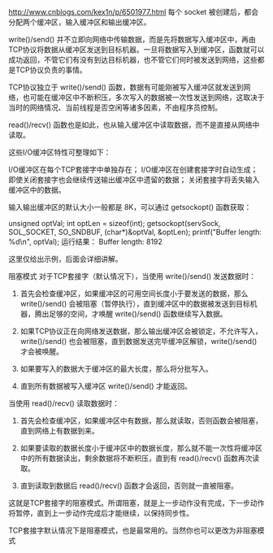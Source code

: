http://www.cnblogs.com/kex1n/p/6501977.html
每个 socket 被创建后，都会分配两个缓冲区，输入缓冲区和输出缓冲区。

write()/send() 并不立即向网络中传输数据，而是先将数据写入缓冲区中，再由TCP协议将数据从缓冲区发送到目标机器。一旦将数据写入到缓冲区，函数就可以成功返回，不管它们有没有到达目标机器，也不管它们何时被发送到网络，这些都是TCP协议负责的事情。

TCP协议独立于 write()/send() 函数，数据有可能刚被写入缓冲区就发送到网络，也可能在缓冲区中不断积压，多次写入的数据被一次性发送到网络，这取决于当时的网络情况、当前线程是否空闲等诸多因素，不由程序员控制。

read()/recv() 函数也是如此，也从输入缓冲区中读取数据，而不是直接从网络中读取。

这些I/O缓冲区特性可整理如下：

I/O缓冲区在每个TCP套接字中单独存在；
I/O缓冲区在创建套接字时自动生成；
即使关闭套接字也会继续传送输出缓冲区中遗留的数据；
关闭套接字将丢失输入缓冲区中的数据。

输入输出缓冲区的默认大小一般都是 8K，可以通过 getsockopt() 函数获取：

unsigned optVal;
int optLen = sizeof(int);
getsockopt(servSock, SOL_SOCKET, SO_SNDBUF, (char*)&optVal, &optLen);
printf("Buffer length: %d\n", optVal);
运行结果：
Buffer length: 8192

这里仅给出示例，后面会详细讲解。

阻塞模式
对于TCP套接字（默认情况下），当使用 write()/send() 发送数据时：
1) 首先会检查缓冲区，如果缓冲区的可用空间长度小于要发送的数据，那么 write()/send() 会被阻塞（暂停执行），直到缓冲区中的数据被发送到目标机器，腾出足够的空间，才唤醒 write()/send() 函数继续写入数据。

2) 如果TCP协议正在向网络发送数据，那么输出缓冲区会被锁定，不允许写入，write()/send() 也会被阻塞，直到数据发送完毕缓冲区解锁，write()/send() 才会被唤醒。

3) 如果要写入的数据大于缓冲区的最大长度，那么将分批写入。

4) 直到所有数据被写入缓冲区 write()/send() 才能返回。

当使用 read()/recv() 读取数据时：
1) 首先会检查缓冲区，如果缓冲区中有数据，那么就读取，否则函数会被阻塞，直到网络上有数据到来。

2) 如果要读取的数据长度小于缓冲区中的数据长度，那么就不能一次性将缓冲区中的所有数据读出，剩余数据将不断积压，直到有 read()/recv() 函数再次读取。

3) 直到读取到数据后 read()/recv() 函数才会返回，否则就一直被阻塞。

这就是TCP套接字的阻塞模式。所谓阻塞，就是上一步动作没有完成，下一步动作将暂停，直到上一步动作完成后才能继续，以保持同步性。

TCP套接字默认情况下是阻塞模式，也是最常用的。当然你也可以更改为非阻塞模式
